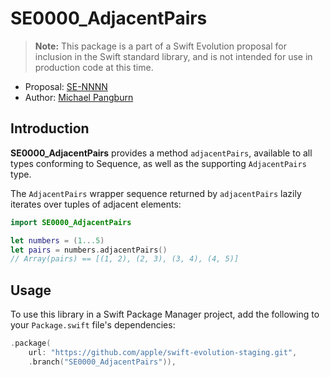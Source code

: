 # SE0000_AdjacentPairs

> **Note:** This package is a part of a Swift Evolution proposal for
  inclusion in the Swift standard library, and is not intended for use in
  production code at this time.

* Proposal: [SE-NNNN](https://github.com/apple/swift-evolution/blob/4c17c89f9caa4db77bbe6424bfc31ddf353c77a2/proposals/NNNN-adjacentpairs.md)
* Author: [Michael Pangburn](https://github.com/mpangburn)


## Introduction

**SE0000_AdjacentPairs** provides a method `adjacentPairs`, available to all types conforming to Sequence,
as well as the supporting `AdjacentPairs` type.

The `AdjacentPairs` wrapper sequence returned by `adjacentPairs` lazily iterates over tuples of adjacent elements: 

```swift
import SE0000_AdjacentPairs

let numbers = (1...5)
let pairs = numbers.adjacentPairs()
// Array(pairs) == [(1, 2), (2, 3), (3, 4), (4, 5)]
```


## Usage

To use this library in a Swift Package Manager project,
add the following to your `Package.swift` file's dependencies:

```swift
.package(
    url: "https://github.com/apple/swift-evolution-staging.git",
    .branch("SE0000_AdjacentPairs")),
```


